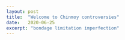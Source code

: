 ```yaml
---
layout: post
title:  "Welcome to Chinmoy controversies"
date:   2020-06-25
excerpt: "bondage limitation imperfection"
---
```

